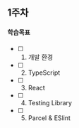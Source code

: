 ## 1주차

#### 학습목표

- [ ] 1. 개발 환경
- [ ] 2. TypeScript
- [ ] 3. React
- [ ] 4. Testing Library
- [ ] 5. Parcel & ESlint
